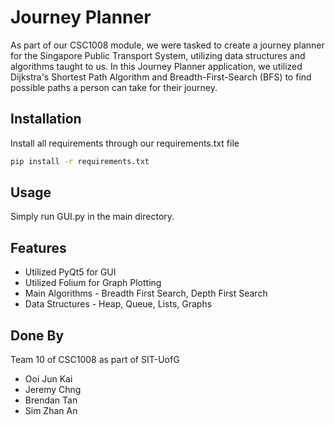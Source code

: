 # Journey Planner

As part of our CSC1008 module, we were tasked to create a journey planner for the Singapore Public Transport System, utilizing data structures and algorithms taught to us. In this Journey Planner application, we utilized Dijkstra's Shortest Path Algorithm and Breadth-First-Search (BFS) to find possible paths a person can take for their journey.

## Installation

Install all requirements through our requirements.txt file

```bash
pip install -r requirements.txt
```

## Usage

Simply run GUI.py in the main directory.

## Features

- Utilized PyQt5 for GUI
- Utilized Folium for Graph Plotting
- Main Algorithms - Breadth First Search, Depth First Search
- Data Structures - Heap, Queue, Lists, Graphs

## Done By

Team 10 of CSC1008 as part of SIT-UofG

- Ooi Jun Kai
- Jeremy Chng
- Brendan Tan
- Sim Zhan An 